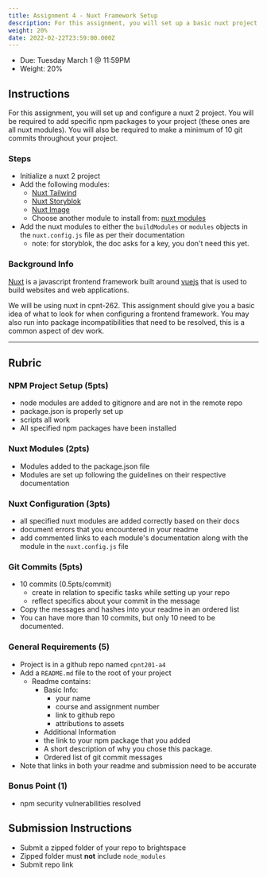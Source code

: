 ```yaml
---
title: Assignment 4 - Nuxt Framework Setup
description: For this assignment, you will set up a basic nuxt project in a github repo
weight: 20%
date: 2022-02-22T23:59:00.000Z
---
```


- Due: Tuesday March 1 @ 11:59PM
- Weight: 20%

## Instructions

For this assignment, you will set up and configure a nuxt 2 project. You will be required to add specific npm packages to your project (these ones are all nuxt modules). You will also be required to make a minimum of 10 git commits throughout your project.

### Steps

- Initialize a nuxt 2 project
- Add the following modules:
  - [Nuxt Tailwind](https://tailwindcss.nuxtjs.org/)
  - [Nuxt Storyblok](https://github.com/storyblok/storyblok-nuxt)
  - [Nuxt Image](https://image.nuxtjs.org/)
  - Choose another module to install from: [nuxt modules](https://modules.nuxtjs.org/)
- Add the nuxt modules to either the `buildModules` or `modules` objects in the `nuxt.config.js` file as per their documentation
  - note: for storyblok, the doc asks for a key, you don't need this yet.

### Background Info

[Nuxt](https://nuxtjs.org/) is a javascript frontend framework built around [vuejs](https://vuejs.org/) that is used to build websites and web applications.

We will be using nuxt in cpnt-262. This assignment should give you a basic idea of what to look for when configuring a frontend framework. You may also run into package incompatibilities that need to be resolved, this is a common aspect of dev work.

---

## Rubric

### NPM Project Setup (5pts)

- node modules are added to gitignore and are not in the remote repo
- package.json is properly set up
- scripts all work
- All specified npm packages have been installed

### Nuxt Modules (2pts)

- Modules added to the package.json file
- Modules are set up following the guidelines on their respective documentation

### Nuxt Configuration (3pts)

- all specified nuxt modules are added correctly based on their docs
- document errors that you encountered in your readme
- add commented links to each module's documentation along with the module in the `nuxt.config.js` file

### Git Commits (5pts)

- 10 commits (0.5pts/commit)
  - create in relation to specific tasks while setting up your repo
  - reflect specifics about your commit in the message
- Copy the messages and hashes into your readme in an ordered list
- You can have more than 10 commits, but only 10 need to be documented.

### General Requirements (5)

- Project is in a github repo named `cpnt201-a4`
- Add a `README.md` file to the root of your project
  - Readme contains:
    - Basic Info:
      - your name
      - course and assignment number
      - link to github repo
      - attributions to assets
    - Additional Information
     - the link to your npm package that you added
     - A short description of why you chose this package.
     - Ordered list of git commit messages
- Note that links in both your readme and submission need to be accurate
### Bonus Point (1)

- npm security vulnerabilities resolved

## Submission Instructions

- Submit a zipped folder of your repo to brightspace
- Zipped folder must **not** include `node_modules`
- Submit repo link
